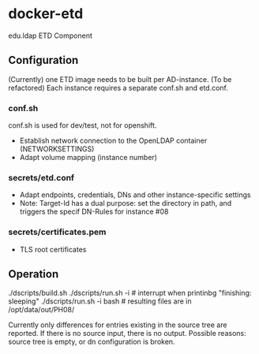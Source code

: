 # docker-etd
edu.ldap ETD Component

## Configuration

(Currently) one ETD image needs to be built per AD-instance. (To be refactored)
Each instance requires a separate conf.sh and etd.conf.

### conf.sh 

conf.sh is used for dev/test, not for openshift. 

- Establish network connection to the OpenLDAP container (NETWORKSETTINGS)
- Adapt volume mapping (instance number)

### secrets/etd.conf

- Adapt endpoints, credentials, DNs and other instance-specific settings
- Note: Target-Id has a dual purpose: set the directory in path, and triggers the specif DN-Rules
  for instance #08

### secrets/certificates.pem
- TLS root certificates 

## Operation

  ./dscripts/build.sh
  ./dscripts/run.sh -i  # interrupt when printinbg "finishing: sleeping"
  ./dscripts/run.sh -i  bash  # resulting files are in  /opt/data/out/PH08/
  
Currently only differences for entries existing in the source tree are reported. If there is no 
source input, there is no output. Possible reasons: source tree is empty, or dn configuration is
broken.

  

